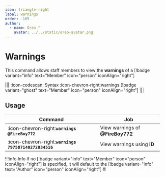 ```yaml
---
icon: triangle-right
label: warnings
order: -165
author:
  - name: Oreo ™
    avatar: ../../static/oreo-avatar.png
---
```


# Warnings

This command allows staff members to view the **warnings** of a [!badge variant="info" text="Member" icon="person" iconAlign="right"]

||| :icon-codescan: Syntax
:icon-chevron-right:warnings [!badge variant="ghost" text="Member" icon="person" iconAlign="right"]
|||

## Usage

| Command                                               | Job                              |
| ----------------------------------------------------- | -------------------------------- |
| :icon-chevron-right:**`warnings @FireBoy772`**        | View warnings of **@FireBoy772** |
| :icon-chevron-right:**`warnings 797587140272034516`** | View warnings using **ID**       |

!!!info Info
If no [!badge variant="info" text="Member" icon="person" iconAlign="right"] is specified, it will default to the [!badge variant="info" text="Author" icon="person" iconAlign="right"]
!!!
